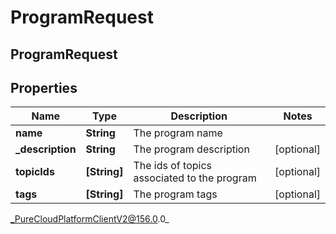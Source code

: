 # ProgramRequest

## ProgramRequest

## Properties

|Name | Type | Description | Notes|
|------------ | ------------- | ------------- | -------------|
| **name** | **String** | The program name | |
| **_description** | **String** | The program description | [optional] |
| **topicIds** | **[String]** | The ids of topics associated to the program | [optional] |
| **tags** | **[String]** | The program tags | [optional] |



_PureCloudPlatformClientV2@156.0.0_

